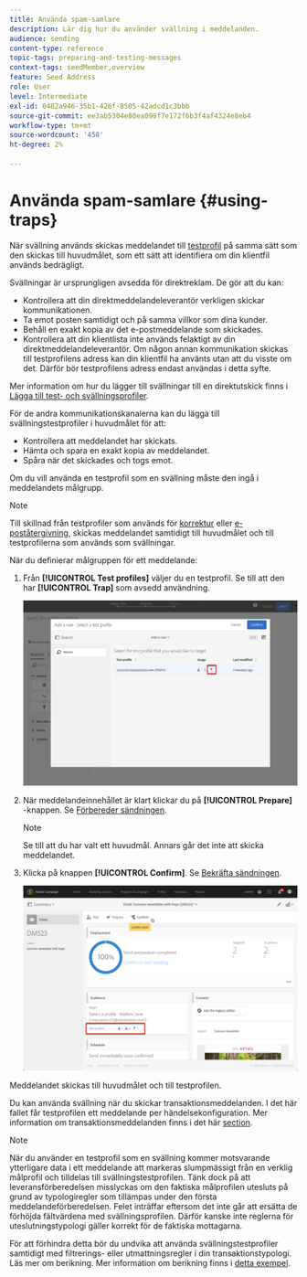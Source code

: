 ```yaml
---
title: Använda spam-samlare
description: Lär dig hur du använder svällning i meddelanden.
audience: sending
content-type: reference
topic-tags: preparing-and-testing-messages
context-tags: seedMember,overview
feature: Seed Address
role: User
level: Intermediate
exl-id: 0482a946-35b1-426f-8505-42adcd1c3bbb
source-git-commit: ee3ab5304e80ea098f7e172f6b3f4af4324e8eb4
workflow-type: tm+mt
source-wordcount: '458'
ht-degree: 2%

---
```


# Använda spam-samlare {#using-traps}

När svällning används skickas meddelandet till [testprofil](../../audiences/using/managing-test-profiles.md) på samma sätt som den skickas till huvudmålet, som ett sätt att identifiera om din klientfil används bedrägligt.

Svällningar är ursprungligen avsedda för direktreklam. De gör att du kan:

* Kontrollera att din direktmeddelandeleverantör verkligen skickar kommunikationen.
* Ta emot posten samtidigt och på samma villkor som dina kunder.
* Behåll en exakt kopia av det e-postmeddelande som skickades.
* Kontrollera att din klientlista inte används felaktigt av din direktmeddelandeleverantör. Om någon annan kommunikation skickas till testprofilens adress kan din klientfil ha använts utan att du visste om det. Därför bör testprofilens adress endast användas i detta syfte.

Mer information om hur du lägger till svällningar till en direktutskick finns i [Lägga till test- och svällningsprofiler](../../channels/using/defining-the-direct-mail-audience.md#adding-test-and-trap-profiles).

För de andra kommunikationskanalerna kan du lägga till svällningstestprofiler i huvudmålet för att:

* Kontrollera att meddelandet har skickats.
* Hämta och spara en exakt kopia av meddelandet.
* Spåra när det skickades och togs emot.

Om du vill använda en testprofil som en svällning måste den ingå i meddelandets målgrupp.

>[!NOTE]
>
>Till skillnad från testprofiler som används för [korrektur](../../sending/using/sending-proofs.md) eller [e-poståtergivning](../../sending/using/email-rendering.md), skickas meddelandet samtidigt till huvudmålet och till testprofilerna som används som svällningar.

När du definierar målgruppen för ett meddelande:

1. Från **[!UICONTROL Test profiles]** väljer du en testprofil. Se till att den har **[!UICONTROL Trap]** som avsedd användning.

   ![](assets/trap_select.png)

1. När meddelandeinnehållet är klart klickar du på **[!UICONTROL Prepare]** -knappen. Se [Förbereder sändningen](../../sending/using/preparing-the-send.md).
   >[!NOTE]
   >
   >Se till att du har valt ett huvudmål. Annars går det inte att skicka meddelandet.

1. Klicka på knappen **[!UICONTROL Confirm]**. Se [Bekräfta sändningen](../../sending/using/confirming-the-send.md).

   ![](assets/trap_confirm.png)

Meddelandet skickas till huvudmålet och till testprofilen.

Du kan använda svällning när du skickar transaktionsmeddelanden. I det här fallet får testprofilen ett meddelande per händelsekonfiguration. Mer information om transaktionsmeddelanden finns i det här [section](../../channels/using/getting-started-with-transactional-msg.md).

>[!NOTE]
>
>När du använder en testprofil som en svällning kommer motsvarande ytterligare data i ett meddelande att markeras slumpmässigt från en verklig målprofil och tilldelas till svällningstestprofilen. Tänk dock på att leveransförberedelsen misslyckas om den faktiska målprofilen utesluts på grund av typologiregler som tillämpas under den första meddelandeförberedelsen. Felet inträffar eftersom det inte går att ersätta de förhöjda fältvärdena med svällningsprofilen. Därför kanske inte reglerna för uteslutningstypologi gäller korrekt för de faktiska mottagarna.
>
>För att förhindra detta bör du undvika att använda svällningstestprofiler samtidigt med filtrerings- eller utmattningsregler i din transaktionstypologi. Läs mer om berikning. Mer information om berikning finns i [detta exempel](../../automating/using/enriching-profile-data-file.md).
